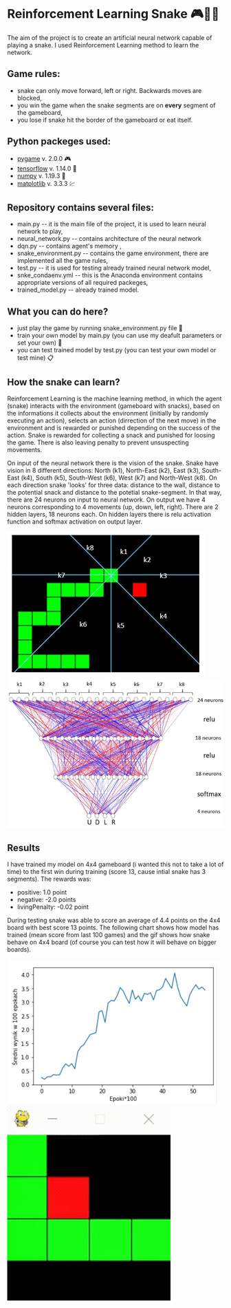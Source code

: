 # Reinforcement Learning Snake :video_game::snake::brain:

The aim of the project is to create an artificial neural network capable of playing a snake. I used Reinforcement Learning method to learn the network. 

## Game rules:
- snake can only move forward, left or right. Backwards moves are blocked,
- you win the game when the snake segments are on **every** segment of the gameboard,
- you lose if snake hit the border of the gameboard or eat itself.

## Python packeges used:
 - [pygame](https://www.pygame.org/) v. 2.0.0 :video_game:
 - [tensorflow](https://www.tensorflow.org/) v. 1.14.0 :brain:
 - [numpy](https://numpy.org/) v. 1.19.3 :1234:
 - [matplotlib](https://matplotlib.org/) v. 3.3.3 :chart:

## Repository contains several files:
- main.py -- it is the main file of the project, it is used to learn neural network to play,
- neural_network.py -- contains architecture of the neural network
- dqn.py -- contains agent's memory ,
- snake_environment.py -- contains the game environment, there are implemented all the game rules,
- test.py -- it is used for testing already trained neural network model,
- snke_condaenv.yml -- this is the Anaconda environment contains appropriate versions of all required packeges,
- trained_model.py -- already trained model.

## What you can do here?
- just play the game by running snake_environment.py file :snake:
- train your own model by main.py (you can use my deafult parameters or set your own) :memo:
- you can test trained model by test.py (you can test your own model or test mine) :clipboard:

## How the snake can learn?
Reinforcement Learning is the machine learning method, in which the agent (snake) interacts with the environment (gameboard with snacks), based on the informations it collects about the environment (initially by randomly executing an action), selects an action (dirrection of the next move) in the environment and is rewarded or punished depending on the success of the action. Snake is rewarded for collecting a snack and punished for loosing the game. There is also leaving penalty to prevent unsuspecting movements.


On input of the neural network there is the vision of the snake. Snake have vision in 8 different directions: North (k1), North-East (k2), East (k3), South-East (k4), South (k5), South-West (k6), West (k7) and North-West (k8). On each direction snake 'looks' for three data: distance to the wall, distance to the potential snack and distance to the potetial snake-segment. In that way, there are 24 neurons on input to neural network. On output we have 4 neurons corresponding to 4 movements (up, down, left, right). There are 2 hidden layers, 18 neurons each. On hidden layers there is relu activation function and softmax activation on output layer.

![directions](./images/directions.jpg) ![nn](./images/nn_schema.jpg)

## Results
I have trained my model on 4x4 gameboard (i wanted this not to take a lot of time) to the first win during training (score 13, cause intial snake has 3 segments). The rewards was:
- positive: 1.0 point
- negative: -2.0 points
- livingPenalty: -0.02 point

During testing snake was able to score an average of 4.4 points on the 4x4 board with best score 13 points. The following chart shows how model has trained (mean score from last 100 games) and the gif shows how snake behave on 4x4 board (of course you can test how it will behave on bigger boards).

![chart](./images/chart.jpg) ![4x4](./images/4x4.gif)






